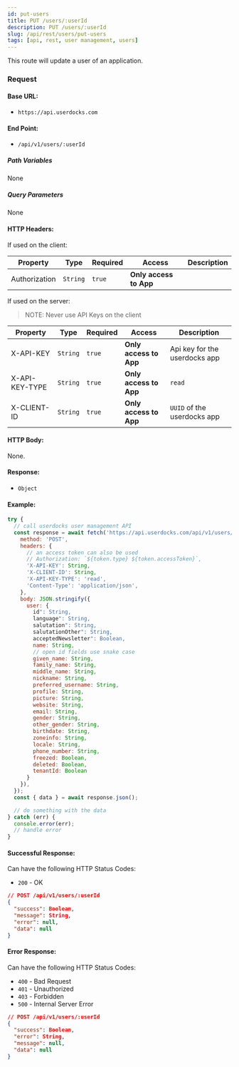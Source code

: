 ```yaml
---
id: put-users
title: PUT /users/:userId
description: PUT /users/:userId
slug: /api/rest/users/put-users
tags: [api, rest, user management, users]
---
```


This route will update a user of an application.

### Request

#### Base URL:

- `https://api.userdocks.com`

#### End Point:

- `/api/v1/users/:userId`

##### Path Variables

None

##### Query Parameters

None

#### HTTP Headers:

If used on the client:

| Property      | Type        | Required  | Access                 | Description |
| ------------- | ----------- | --------- | ---------------------- | ----------- |
| Authorization | `String` | `true` | **Only access to App** |             |

If used on the server:

> NOTE: Never use API Keys on the client

| Property       | Type        | Required  | Access                 | Description                   |
| -------------- | ----------- | --------- | ---------------------- | ----------------------------- |
| X-API-KEY      | `String` | `true` | **Only access to App** | Api key for the userdocks app |
| X-API-KEY-TYPE | `String` | `true` | **Only access to App** | `read`                        |
| X-CLIENT-ID    | `String` | `true` | **Only access to App** | `UUID` of the userdocks app   |

#### HTTP Body:

None.

#### Response:

- `Object`

#### Example:

```js
try {
  // call userdocks user management API
  const response = await fetch('https://api.userdocks.com/api/v1/users/:userId', {
    method: 'POST',
    headers: {
      // an access token can also be used
      // Authorization: `${token.type} ${token.accessToken}`,
      'X-API-KEY': String,
      'X-CLIENT-ID': String,
      'X-API-KEY-TYPE': 'read',
      'Content-Type': 'application/json',
    },
    body: JSON.stringify({
      user: {
        id": String,
        language": String,
        salutation": String,
        salutationOther": String,
        acceptedNewsletter": Boolean,
        name: String,
        // open id fields use snake case
        given_name: String,
        family_name: String,
        middle_name: String,
        nickname: String,
        preferred_username: String,
        profile: String,
        picture: String,
        website: String,
        email: String,
        gender: String,
        other_gender: String,
        birthdate: String,
        zoneinfo: String,
        locale: String,
        phone_number: String,
        freezed: Boolean,
        deleted: Boolean,
        tenantId: Boolean
      }
    }),
  });
  const { data } = await response.json();

  // do something with the data
} catch (err) {
  console.error(err);
  // handle error
}
```

#### Successful Response:

Can have the following HTTP Status Codes:

- `200` - OK

```json
// POST /api/v1/users/:userId
{
  "success": Boolean,
  "message": String,
  "error": null,
  "data": null
}
```

#### Error Response:

Can have the following HTTP Status Codes:

- `400` - Bad Request
- `401` - Unauthorized
- `403` - Forbidden
- `500` - Internal Server Error

```json
// POST /api/v1/users/:userId
{
  "success": Boolean,
  "error": String,
  "message": null,
  "data": null
}
```
